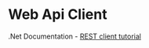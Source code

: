 Web Api Client
==============

.Net Documentation - [REST client tutorial](https://docs.microsoft.com/dotnet/articles/csharp/tutorials/console-webapiclient)